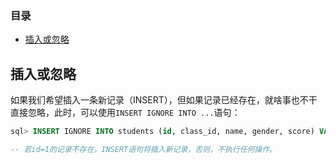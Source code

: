 ### 目录

- [插入或忽略](#插入或忽略)



## 插入或忽略

如果我们希望插入一条新记录（INSERT），但如果记录已经存在，就啥事也不干直接忽略，此时，可以使用`INSERT IGNORE INTO ...`语句：

```sql
sql> INSERT IGNORE INTO students (id, class_id, name, gender, score) VALUES (1, 1, '小明', 'F', 99);

-- 若id=1的记录不存在，INSERT语句将插入新记录，否则，不执行任何操作。
```

